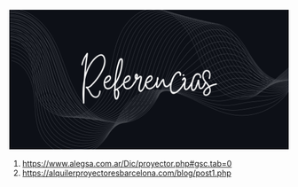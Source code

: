 ![referencias](img/referencias.jpg)

1. https://www.alegsa.com.ar/Dic/proyector.php#gsc.tab=0
2. https://alquilerproyectoresbarcelona.com/blog/post1.php
